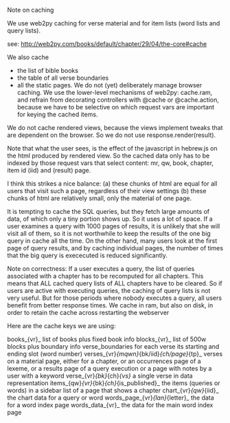 Note on caching

We use web2py caching for verse material and for item lists
(word lists and query lists).

see: http://web2py.com/books/default/chapter/29/04/the-core#cache

We also cache
- the list of bible books
- the table of all verse boundaries
- all the static pages.
We do not (yet) deliberately manage browser caching.
We use the lower-level mechanisms of web2py: cache.ram,
and refrain from decorating controllers with @cache or @cache.action,
because we have to be selective on which request vars are important
for keying the cached items.

We do not cache rendered views, because the views implement tweaks
that are dependent on the browser.
So we do not use response.render(result).

Note that what the user sees, is the effect of the javascript in hebrew.js
on the html produced by rendered view.
So the cached data only has to be indexed by those request vars that select content:
mr, qw, book, chapter, item id (iid) and (result) page.

I think this strikes a nice balance:
(a) these chunks of html are equal for all users that visit such a page,
    regardless of their view settings
(b) these chunks of html are relatively small, only the material of one page.

It is tempting to cache the SQL queries, but they fetch large amounts of data,
of which only a tiny portion shows up. So it uses a lot of space.
If a user examines a query with 1000 pages of results, it is unlikely
that she will visit all of them, so it is not worthwhile
to keep the results of the one big query in cache all the time.
On the other hand, many users look at the first page of query results,
and by caching individual pages, the number of times
that the big query is exececuted is reduced significantly.

Note on correctness:
If a user executes a query, the list of queries associated with a chapter
has to be recomputed for all chapters.
This means that ALL cached query lists of ALL chapters have to be cleared.
So if users are active with executing queries, the caching of query lists
is not very useful.
But for those periods where nobody executes a query,
all users benefit from better response times.
We cache in ram, but also on disk,
in order to retain the cache across restarting the webserver

Here are the cache keys we are using:

books_{vr}_                                   list of books plus fixed book info
blocks_{vr}_                                  list of 500w blocks plus boundary info
verse_boundaries                              for each verse its starting and ending
                                              slot (word number)
verses_{vr}_{mqwn}_{bk/iid}_{ch/page}_{tp}_   verses on a material page, either for a chapter,
                                              or an occurrences page of a lexeme,
                                              or a results page of a query execution
                                              or a page with notes by a user with a keyword
verse_{vr}_{bk}_{ch}_{vs}_                    a single verse in data representation
items_{qw}_{vr}_{bk}_{ch}_{is_published}_     the items (queries or words)
                                              in a sidebar list of a page that shows a chapter
chart_{vr}_{qw}_{iid}_                        the chart data for a query or word
words_page_{vr}_{lan}_{letter}_               the data for a word index page
words_data_{vr}_                              the data for the main word index page


